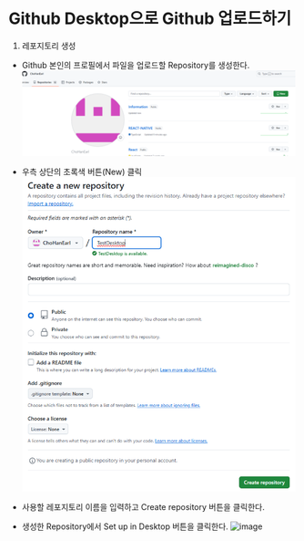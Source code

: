 # Github Desktop으로 Github 업로드하기
1. 레포지토리 생성
- Github 본인의 프로필에서 파일을 업로드할 Repository를 생성한다.
![RepoMain](img/image.png)

- 우측 상단의 초록색 버튼(New) 클릭
![CreateRepo](img/image-1.png)
- 사용할 레포지토리 이름을 입력하고 Create repository 버튼을 클릭한다.

- 생성한 Repository에서 Set up in Desktop 버튼을 클릭한다.
![image](https://github.com/user-attachments/assets/cf4ca652-e8e6-4b36-b3ca-4ad95297c1f4)



